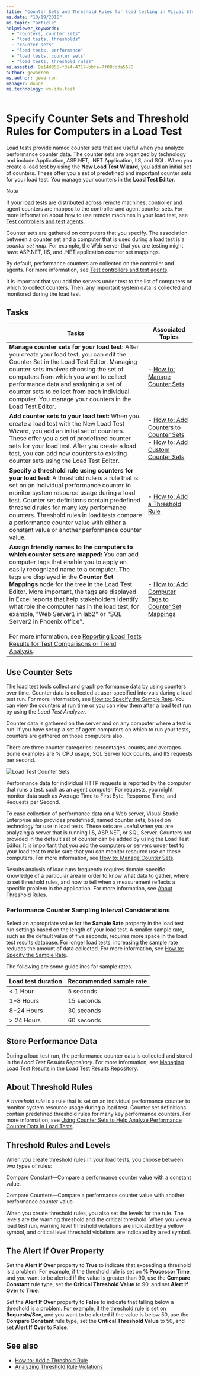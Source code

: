 ```yaml
---
title: "Counter Sets and Threshold Rules for load testing in Visual Studio | Microsoft Docs"
ms.date: "10/19/2016"
ms.topic: "article"
helpviewer_keywords:
  - "counters, counter sets"
  - "load tests, thresholds"
  - "counter sets"
  - "load tests, performance"
  - "load tests, counter sets"
  - "load tests, threshold rules"
ms.assetid: 9e14d955-f3a4-4717-bbfe-7f08cdda5678
author: gewarren
ms.author: gewarren
manager: douge
ms.technology: vs-ide-test
---
```

# Specify Counter Sets and Threshold Rules for Computers in a Load Test

Load tests provide named counter sets that are useful when you analyze performance counter data. The counter sets are organized by technology and include Application, ASP.NET, .NET Application, IIS, and SQL. When you create a load test by using the **New Load Test Wizard**, you add an initial set of counters. These offer you a set of predefined and important counter sets for your load test. You manage your counters in the **Load Test Editor**.

> [!NOTE]
> If your load tests are distributed across remote machines, controller and agent counters are mapped to the controller and agent counter sets. For more information about how to use remote machines in your load test, see [Test controllers and test agents](configure-test-agents-and-controllers-for-load-tests.md).

Counter sets are gathered on computers that you specify. The association between a counter set and a computer that is used during a load test is a *counter set map*. For example, the Web server that you are testing might have ASP.NET, IIS, and .NET application counter set mappings.

By default, performance counters are collected on the controller and agents. For more information, see [Test controllers and test agents](configure-test-agents-and-controllers-for-load-tests.md).

It is important that you add the servers under test to the list of computers on which to collect counters. Then, any important system data is collected and monitored during the load test.

## Tasks

|Tasks|Associated Topics|
|-----------|-----------------------|
|**Manage counter sets for your load test:** After you create your load test, you can edit the Counter Set in the Load Test Editor. Managing counter sets involves choosing the set of computers from which you want to collect performance data and assigning a set of counter sets to collect from each individual computer. You manage your counters in the Load Test Editor.|-   [How to: Manage Counter Sets](../test/how-to-manage-counter-sets-using-the-load-test-editor.md)|
|**Add counter sets to your load test:** When you create a load test with the New Load Test Wizard, you add an initial set of counters. These offer you a set of predefined counter sets for your load test. After you create a load test, you can add new counters to existing counter sets using the Load Test Editor.|-   [How to: Add Counters to Counter Sets](../test/how-to-add-counters-to-counter-sets-using-the-load-test-editor.md)<br />-   [How to: Add Custom Counter Sets](../test/how-to-add-custom-counter-sets-using-the-load-test-editor.md)|
|**Specify a threshold rule using counters for your load test:** A threshold rule is a rule that is set on an individual performance counter to monitor system resource usage during a load test. Counter set definitions contain predefined threshold rules for many key performance counters. Threshold rules in load tests compare a performance counter value with either a constant value or another performance counter value.|-   [How to: Add a Threshold Rule](../test/how-to-add-a-threshold-rule-using-the-load-test-editor.md)|
|**Assign friendly names to the computers to which counter sets are mapped:** You can add computer tags that enable you to apply an easily recognized name to a computer. The tags are displayed in the **Counter Set Mappings** node for the tree in the Load Test Editor. More important, the tags are displayed in Excel reports that help stakeholders identify what role the computer has in the load test, for example, "Web Server1 in lab2" or "SQL Server2 in Phoenix office".<br /><br /> For more information, see [Reporting Load Tests Results for Test Comparisons or Trend Analysis](../test/compare-load-test-results.md).|-   [How to: Add Computer Tags to Counter Set Mappings](../test/how-to-add-computer-tags-to-counter-set-mappings-using-the-load-test-editor.md)|

## Use Counter Sets

The load test tools collect and graph performance data by using counters over time. Counter data is collected at user-specified intervals during a load test run. For more information, see [How to: Specify the Sample Rate](../test/how-to-specify-the-sample-rate-for-a-load-test.md). You can view the counters at run time or you can view them after a load test run by using the *Load Test Analyzer*.

Counter data is gathered on the server and on any computer where a test is run. If you have set up a set of agent computers on which to run your tests, counters are gathered on those computers also.

There are three counter categories: percentages, counts, and averages. Some examples are % CPU usage, SQL Server lock counts, and IIS requests per second.

![Load Test Counter Sets](../test/media/loadtestcountersets.png "LoadTestCounterSets")

Performance data for individual HTTP requests is reported by the computer that runs a test. such as an agent computer. For requests, you might monitor data such as Average Time to First Byte, Response Time, and Requests per Second.

To ease collection of performance data on a Web server, Visual Studio Enterprise also provides predefined, named counter sets, based on technology for use in load tests. These sets are useful when you are analyzing a server that is running IIS, ASP.NET, or SQL Server. Counters not provided in the default set of counter can be added by using the Load Test Editor. It is important that you add the computers or servers under test to your load test to make sure that you can monitor resource use on these computers. For more information, see [How to: Manage Counter Sets](../test/how-to-manage-counter-sets-using-the-load-test-editor.md).

Results analysis of load runs frequently requires domain-specific knowledge of a particular area in order to know what data to gather, where to set threshold rules, and how to tell when a measurement reflects a specific problem in the application. For more information, see [About Threshold Rules](../test/specify-counter-sets-and-threshold-rules-for-load-testing.md#SpecifyingCounterSetsThresholdRulesAboutThresholdRules).

### Performance Counter Sampling Interval Considerations

Select an appropriate value for the **Sample Rate** property in the load test run settings based on the length of your load test. A smaller sample rate, such as the default value of five seconds, requires more space in the load test results database. For longer load tests, increasing the sample rate reduces the amount of data collected. For more information, see [How to: Specify the Sample Rate](../test/how-to-specify-the-sample-rate-for-a-load-test.md).

The following are some guidelines for sample rates.

|Load test duration|Recommended sample rate|
|------------------------|-----------------------------|
|\< 1 Hour|5 seconds|
|1−8 Hours|15 seconds|
|8−24 Hours|30 seconds|
|> 24 Hours|60 seconds|

## Store Performance Data

During a load test run, the performance counter data is collected and stored in the *Load Test Results Repository*. For more information, see [Managing Load Test Results in the Load Test Results Repository](../test/manage-load-test-results-in-the-load-test-results-repository.md).

## About Threshold Rules

A *threshold rule* is a rule that is set on an individual performance counter to monitor system resource usage during a load test. Counter set definitions contain predefined threshold rules for many key performance counters. For more information, see [Using Counter Sets to Help Analyze Performance Counter Data in Load Tests](../test/specify-counter-sets-and-threshold-rules-for-load-testing.md).

## Threshold Rules and Levels

When you create threshold rules in your load tests, you choose between two types of rules:

Compare Constant&mdash;Compare a performance counter value with a constant value.

Compare Counters&mdash;Compare a performance counter value with another performance counter value.

When you create threshold rules, you also set the levels for the rule. The levels are the warning threshold and the critical threshold. When you view a load test run, warning level threshold violations are indicated by a yellow symbol, and critical level threshold violations are indicated by a red symbol.

## The Alert If Over Property

Set the **Alert If Over** property to **True** to indicate that exceeding a threshold is a problem. For example, if the threshold rule is set on **% Processor Time**, and you want to be alerted if the value is greater than 90, use the **Compare Constant** rule type, set the **Critical Threshold Value** to 90, and set **Alert If Over** to **True**.

Set the **Alert If Over** property to **False** to indicate that falling below a threshold is a problem. For example, if the threshold rule is set on **Requests/Sec**, and you want to be alerted if the value is below 50, use the **Compare Constant** rule type, set the **Critical Threshold Value** to 50, and set **Alert If Over** to **False**.

## See also

- [How to: Add a Threshold Rule](../test/how-to-add-a-threshold-rule-using-the-load-test-editor.md)
- [Analyzing Threshold Rule Violations](../test/analyze-threshold-rule-violations-in-load-tests.md)